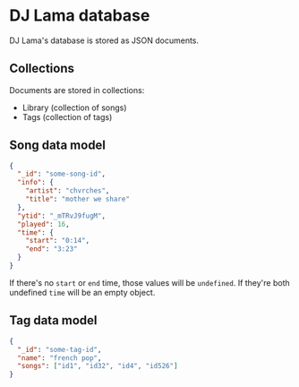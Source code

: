 # DJ Lama database
DJ Lama's database is stored as JSON documents.

## Collections
Documents are stored in collections:
* Library (collection of songs)
* Tags (collection of tags)

## Song data model
```json
{
  "_id": "some-song-id",
  "info": {
    "artist": "chvrches",
    "title": "mother we share"
  },
  "ytid": "_mTRvJ9fugM",
  "played": 16,
  "time": {
    "start": "0:14",
    "end": "3:23"
  }
}
```

If there's no `start` or `end` time, those values will be `undefined`. If they're both undefined
`time` will be an empty object.

## Tag data model
```json
{
  "_id": "some-tag-id",
  "name": "french pop",
  "songs": ["id1", "id32", "id4", "id526"]
}
```
